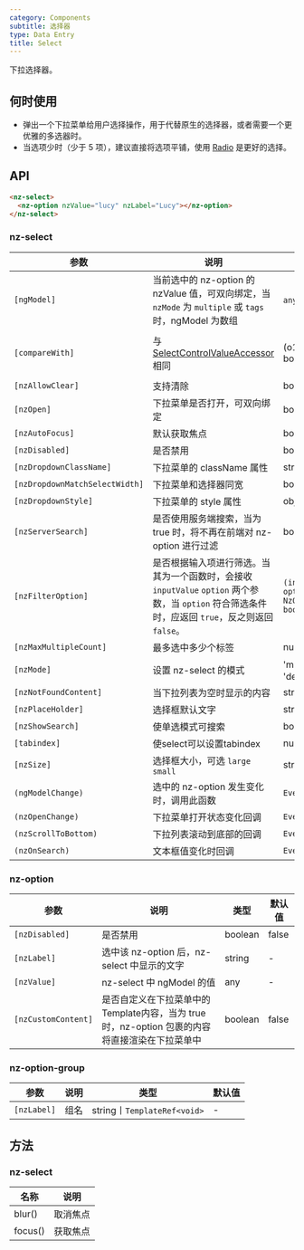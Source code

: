 ```yaml
---
category: Components
subtitle: 选择器
type: Data Entry
title: Select
---
```


下拉选择器。

## 何时使用

- 弹出一个下拉菜单给用户选择操作，用于代替原生的选择器，或者需要一个更优雅的多选器时。
- 当选项少时（少于 5 项），建议直接将选项平铺，使用 [Radio](/components/radio/zh) 是更好的选择。

## API

```html
<nz-select>
  <nz-option nzValue="lucy" nzLabel="Lucy"></nz-option>
</nz-select>
```

### nz-select

| 参数 | 说明 | 类型 | 默认值 |
| --- | --- | --- | --- |
| `[ngModel]` | 当前选中的 nz-option 的 nzValue 值，可双向绑定，当 `nzMode` 为 `multiple` 或 `tags` 时，ngModel 为数组 | `any 丨 any[]` | - |
| `[compareWith]` | 与 [SelectControlValueAccessor](https://angular.io/api/forms/SelectControlValueAccessor#caveat-option-selection) 相同 | (o1: any, o2: any) => boolean | (o1: any, o2: any) => o1===o2 |
| `[nzAllowClear]` | 支持清除 | boolean | false |
| `[nzOpen]` | 下拉菜单是否打开，可双向绑定 | boolean | false |
| `[nzAutoFocus]` | 默认获取焦点 | boolean | false |
| `[nzDisabled]` | 是否禁用 | boolean | false |
| `[nzDropdownClassName]` | 下拉菜单的 className 属性 | string | - |
| `[nzDropdownMatchSelectWidth]` | 下拉菜单和选择器同宽 | boolean | true |
| `[nzDropdownStyle]` | 下拉菜单的 style 属性 | object | - |
| `[nzServerSearch]` | 是否使用服务端搜索，当为 true 时，将不再在前端对 nz-option 进行过滤 | boolean | false |
| `[nzFilterOption]` | 是否根据输入项进行筛选。当其为一个函数时，会接收 `inputValue` `option` 两个参数，当 `option` 符合筛选条件时，应返回 `true`，反之则返回 `false`。 | `(input?: string, option?: NzOptionComponent) => boolean;` | - |
| `[nzMaxMultipleCount]` | 最多选中多少个标签| number | Infinity |
| `[nzMode]` | 设置 nz-select 的模式 | 'multiple' 丨 'tags' 丨 'default' | 'default' |
| `[nzNotFoundContent]` | 当下拉列表为空时显示的内容 | string | - |
| `[nzPlaceHolder]` | 选择框默认文字 | string | - |
| `[nzShowSearch]` | 使单选模式可搜索 | boolean | false |
| `[tabindex]` | 使select可以设置tabindex | number | 0 |
| `[nzSize]` | 选择框大小，可选 `large` `small` | string | default |
| `(ngModelChange)` | 选中的 nz-option 发生变化时，调用此函数 | `EventEmitter<any[]>` | - |
| `(nzOpenChange)` | 下拉菜单打开状态变化回调 | `EventEmitter<boolean>` | - |
| `(nzScrollToBottom)` | 下拉列表滚动到底部的回调 | `EventEmitter<void>` | - |
| `(nzOnSearch)` | 文本框值变化时回调 | `EventEmitter<string>` | - |


### nz-option

| 参数 | 说明 | 类型 | 默认值 |
| --- | --- | --- | --- |
| `[nzDisabled]` | 是否禁用 | boolean | false |
| `[nzLabel]` | 选中该 nz-option 后，nz-select 中显示的文字 | string | - |
| `[nzValue]` | nz-select 中 ngModel 的值 | any | - |
| `[nzCustomContent]` | 是否自定义在下拉菜单中的Template内容，当为 true 时，nz-option 包裹的内容将直接渲染在下拉菜单中 | boolean | false |

### nz-option-group

| 参数 | 说明 | 类型 | 默认值 |
| --- | --- | --- | --- |
| `[nzLabel]` | 组名 | string丨`TemplateRef<void>` | - |


## 方法

### nz-select

| 名称 | 说明 |
| --- | --- |
| blur() | 取消焦点 |
| focus() | 获取焦点 |

